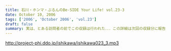 ```yaml
---
title: 石川・ホンマ・ぶるんのBe-SIDE Your Life! vol.23-3
date: October 10, 2006
tags: ['2006', 'October 2006', 'vol.23']
draft: false
summary: 実は、とある訪問者の前でこの収録は行われた．．．この詳細は次回の収録分に報告することになるのですが、このビーサイもちょっとは季節モノらしいことをしようとしていることは確か！！発表できることになり次第お知らせするので、次回のビーサイも首を長くして配信開始を待っていてね！NAMAE
---
```


http://project-phi.ddo.jp/ishikawa/ishikawa023_3.mp3